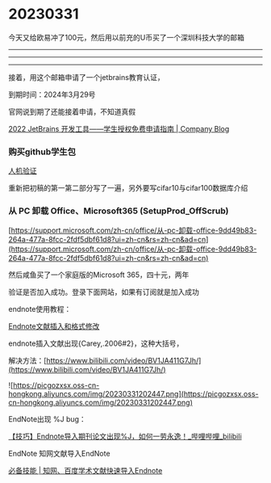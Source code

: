 # 20230331

今天又给欧易冲了100元，然后用以前充的U币买了一个深圳科技大学的邮箱



---

---

---

接着，用这个邮箱申请了一个jetbrains教育认证，



到期时间：2024年3月29号

官网说到期了还能接着申请，不知道真假

[2022 JetBrains 开发工具——学生授权免费申请指南 | Company Blog](https://blog.jetbrains.com/zh-hans/blog/2022/08/24/2022-jetbrains-student-program/#:~:text=学生授权到期后,邮件地址未被接受。)

### 购买github学生包

[人机验证](https://www.gedu.live/)

重新把初稿的第一第二部分写了一遍，另外要写cifar10与cifar100数据库介绍

### **从 PC 卸载 Office、Microsoft365 (SetupProd_OffScrub)**

[https://support.microsoft.com/zh-cn/office/从-pc-卸载-office-9dd49b83-264a-477a-8fcc-2fdf5dbf61d8?ui=zh-cn&rs=zh-cn&ad=cn](https://support.microsoft.com/zh-cn/office/从-pc-卸载-office-9dd49b83-264a-477a-8fcc-2fdf5dbf61d8?ui=zh-cn&rs=zh-cn&ad=cn)

然后咸鱼买了一个家庭版的Microsoft 365，四十元，两年

[](https://account.microsoft.com/services)

验证是否加入成功。登录下面网站，如果有订阅就是加入成功

endnote使用教程：

[Endnote文献插入和格式修改](https://zhuanlan.zhihu.com/p/125652934?from=singlemessage)

endnote插入文献出现{Carey,.2006#2}，这种大括号，

解决方法：[https://www.bilibili.com/video/BV1JA411G7Jh/](https://www.bilibili.com/video/BV1JA411G7Jh/)

![https://picgozxsx.oss-cn-hongkong.aliyuncs.com/img/20230331202447.png](https://picgozxsx.oss-cn-hongkong.aliyuncs.com/img/20230331202447.png)

EndNote出现 %J bug：

[【技巧】Endnote导入期刊论文出现%J，如何一劳永逸！_哔哩哔哩_bilibili](https://www.bilibili.com/video/BV1QL4y1V7k6/)

EndNote 知网文献导入EndNote

[必备技能 | 知网、百度学术文献快速导入Endnote](https://mp.weixin.qq.com/s?__biz=MzUyOTk0MTgxOA==&mid=2247594774&idx=5&sn=348ee13b921ed6e388afca7d2a4cea3e&chksm=fa5a6743cd2dee550e0e7b19e6c0c9618a4d12188894a9f558b9720520c7499ac64d77fd4a59&scene=27)